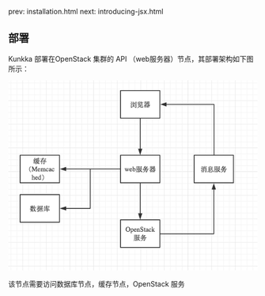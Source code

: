 prev: installation.html
next: introducing-jsx.html
## 部署

Kunkka 部署在OpenStack 集群的 API （web服务器）节点，其部署架构如下图所示：
<p style="text-align: center">
  <img src="/img/framework/deployment_architecture.png">
</p>

该节点需要访问数据库节点，缓存节点，OpenStack 服务